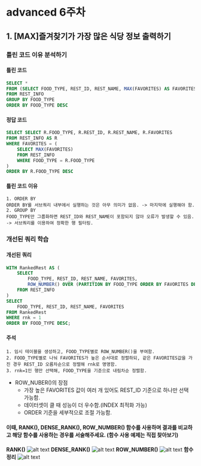 # advanced 6주차
## 1. [MAX]즐겨찾기가 가장 많은 식당 정보 출력하기
### 틀린 코드 이유 분석하기
#### 틀린 코드
```sql
SELECT *
FROM (SELECT FOOD_TYPE, REST_ID, REST_NAME, MAX(FAVORITES) AS FAVORITES
FROM REST_INFO
GROUP BY FOOD_TYPE
ORDER BY FOOD_TYPE DESC
```
#### 정답 코드
```sql
SELECT SELECT R.FOOD_TYPE, R.REST_ID, R.REST_NAME, R.FAVORITES
FROM REST_INFO AS R
WHERE FAVORITES = (
    SELECT MAX(FAVORITES)
    FROM REST_INFO
    WHERE FOOD_TYPE = R.FOOD_TYPE
)
ORDER BY R.FOOD_TYPE DESC
```
#### 틀린 코드 이유
```
1. ORDER BY
ORDER BY를 서브쿼리 내부에서 실행하는 것은 아무 의미가 없음. -> 마지막에 실행해야 함.
2. GROUP BY
FOOD_TYPE만 그룹화하면 REST_ID와 REST_NAME이 포함되지 않아 오류가 발생할 수 있음. -> 서브쿼리를 이용하여 정확한 행 필터링.
```
### 개선된 쿼리 학습
#### 개선된 쿼리
```sql
WITH RankedRest AS (
    SELECT 
        FOOD_TYPE, REST_ID, REST_NAME, FAVORITES,
        ROW_NUMBER() OVER (PARTITION BY FOOD_TYPE ORDER BY FAVORITES DESC, REST_ID) AS rnk
    FROM REST_INFO
)
SELECT 
    FOOD_TYPE, REST_ID, REST_NAME, FAVORITES
FROM RankedRest
WHERE rnk = 1
ORDER BY FOOD_TYPE DESC;
```
#### 주석
```
1. 임시 테이블을 생성하고, FOOD_TYPE별로 ROW_NUMBER()을 부여함.
2. FOOD_TYPE별로 나눠 FAVORITES가 높은 순서대로 정렬하되, 같은 FAVORITES값을 가진 경우 REST_ID 오름차순으로 정렬해 rnk로 명명함.
3. rnk=1인 행만 선택해, FOOD_TYPE을 기준으로 내림차순 정렬함.
```
- ROW_NUBER()의 장점
  - 가장 높은 FAVORITES 값이 여러 개 있어도 REST_ID 기준으로 하나만 선택 가능함.
  - 데이터셋이 클 때 성능이 더 우수함.(INDEX 최적화 가능)
  - ORDER 기준을 세부적으로 조절 가능함.

#### 이때, **RANK(), DENSE_RANK(), ROW_NUMBER() 함수**를 사용하며 결과를 비교하고 해당 함수를 사용하는 경우를 서술해주세요. (함수 사용 예제는 직접 찾아보기)
**RANK()**
![alt text](image/6주차/1.png)
**DENSE_RANK()**
![alt text](image/6주차/2.png)
**ROW_NUMBER()**
![alt text](image/6주차/3.png)
**함수 정리**
![alt text](image/6주차/4.png)
